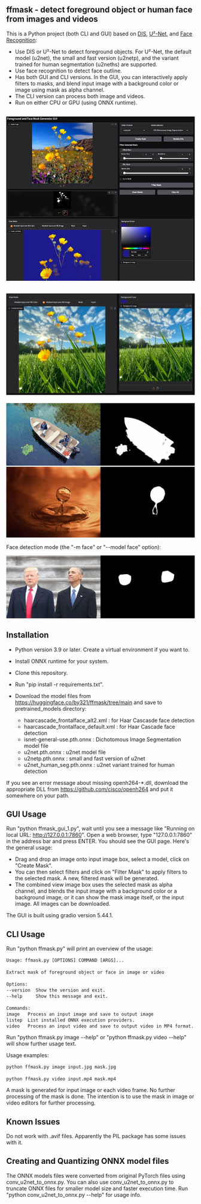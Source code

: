 ## ffmask - detect foreground object or human face from images and videos

This is a Python project (both CLI and GUI) based on [DIS](https://github.com/xuebinqin/DIS "DIS"), [U²-Net](https://github.com/xuebinqin/U-2-Net "u2net"), and [Face Recognition](https://github.com/ageitgey/face_recognition "Face Recognition"):

- Use DIS or U²-Net to detect foreground objects. For U²-Net, the default model (u2net), the small and fast version (u2netp), and the variant trained for human segmentation (u2neths) are supported.
- Use face recognition to detect face outline.
- Has both GUI and CLI versions. In the GUI, you can interactively apply filters to masks, and blend input image with a background color or image using mask as alpha channel.
- The CLI version can process both image and videos.
- Run on either CPU or GPU (using ONNX runtime).

![ffmask GUI](images/gui0.jpg)
------
![ffmask GUI](images/gui1.jpg)
------
![boat](images/boat.jpg)
![water drop](images/waterdrop.jpg)

Face detection mode (the "-m face" or "--model face" option):

![Obama Trump](images/obamatrump.png)

## Installation

- Python version 3.9 or later. Create a virtual environment if you want to.
- Install ONNX runtime for your system.
- Clone this repository.
- Run "pip install -r requirements.txt".
- Download the model files from https://huggingface.co/by321/ffmask/tree/main and save to pretrained_models directory:

	- haarcascade_frontalface_alt2.xml : for Haar Cascasde face detection
	- haarcascade_frontalface_default.xml : for Haar Cascade face detection
	- isnet-general-use.pth.onnx : Dichotomous Image Segmentation model file
	- u2net.pth.onnx : u2net model file
	- u2netp.pth.onnx : small and fast version of u2net
	- u2net_human_seg.pth.onnx : u2net variant trained for human detection

 If you see an error message about missing openh264-*.dll, download the appropriate DLL from https://github.com/cisco/openh264 and put it somewhere on your path.


## GUI Usage

Run "python ffmask_gui_1.py", wait until you see a message like "Running on local URL: http://127.0.0.1:7860". Open a web browser, type "127.0.0.1:7860" in the address bar and press ENTER. You should see the GUI page. Here's the general usage:

- Drag and drop an image onto input image box, select a model, click on "Create Mask".
- You can then select filters and click on "Filter Mask" to apply filters to the selected mask. A new, filtered mask will be generated.
- The combined view image box uses the selected mask as alpha channel, and blends the input image with a background color or a background image, or it can show the mask image itself, or the input image. All images can be downloaded.

The GUI is built using gradio version 5.44.1.

## CLI Usage

Run "python ffmask.py" will print an overview of the usage:

	Usage: ffmask.py [OPTIONS] COMMAND [ARGS]...

	Extract mask of foreground object or face in image or video

	Options:
	--version  Show the version and exit.
	--help     Show this message and exit.

	Commands:
	image   Process an input image and save to output image
	listep  List installed ONNX execution providers.
	video   Process an input video and save to output video in MP4 format.

Run "python ffmask.py image --help" or "python ffmask.py video --help" will show further usage text.

Usage examples:

    python ffmask.py image input.jpg mask.jpg

    python ffmask.py video input.mp4 mask.mp4

A mask is generated for input image or each video frame. No further processing of the mask is done.
The intention is to use the mask in image or video editors for further processing.

## Known Issues

Do not work with .avif files. Apparently the PIL package has some issues with it.

## Creating and Quantizing ONNX model files

The ONNX models files were converted from original PyTorch files using conv_u2net_to_onnx.py. You can also use conv_u2net_to_onnx.py to truncate ONNX files for smaller model size and faster execution time.
Run "python conv_u2net_to_onnx.py --help" for usage info.

